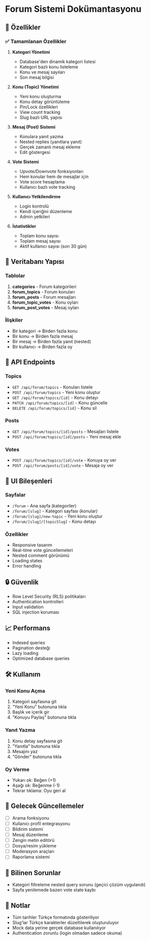 # Forum Sistemi Dokümantasyonu

## 🎯 Özellikler

### ✅ Tamamlanan Özellikler

1. **Kategori Yönetimi**
   - Database'den dinamik kategori listesi
   - Kategori bazlı konu listeleme
   - Konu ve mesaj sayıları
   - Son mesaj bilgisi

2. **Konu (Topic) Yönetimi**
   - Yeni konu oluşturma
   - Konu detay görüntüleme
   - Pin/Lock özellikleri
   - View count tracking
   - Slug bazlı URL yapısı

3. **Mesaj (Post) Sistemi**
   - Konulara yanıt yazma
   - Nested replies (yanıtlara yanıt)
   - Gerçek zamanlı mesaj ekleme
   - Edit göstergesi

4. **Vote Sistemi**
   - Upvote/Downvote fonksiyonları
   - Hem konular hem de mesajlar için
   - Vote score hesaplama
   - Kullanıcı bazlı vote tracking

5. **Kullanıcı Yetkilendirme**
   - Login kontrolü
   - Kendi içeriğini düzenleme
   - Admin yetkileri

6. **İstatistikler**
   - Toplam konu sayısı
   - Toplam mesaj sayısı
   - Aktif kullanıcı sayısı (son 30 gün)

## 📁 Veritabanı Yapısı

### Tablolar

1. **categories** - Forum kategorileri
2. **forum_topics** - Forum konuları
3. **forum_posts** - Forum mesajları
4. **forum_topic_votes** - Konu oyları
5. **forum_post_votes** - Mesaj oyları

### İlişkiler

- Bir kategori → Birden fazla konu
- Bir konu → Birden fazla mesaj
- Bir mesaj → Birden fazla yanıt (nested)
- Bir kullanıcı → Birden fazla oy

## 🚀 API Endpoints

### Topics
- `GET /api/forum/topics` - Konuları listele
- `POST /api/forum/topics` - Yeni konu oluştur
- `GET /api/forum/topics/[id]` - Konu detayı
- `PATCH /api/forum/topics/[id]` - Konu güncelle
- `DELETE /api/forum/topics/[id]` - Konu sil

### Posts
- `GET /api/forum/topics/[id]/posts` - Mesajları listele
- `POST /api/forum/topics/[id]/posts` - Yeni mesaj ekle

### Votes
- `POST /api/forum/topics/[id]/vote` - Konuya oy ver
- `POST /api/forum/posts/[id]/vote` - Mesaja oy ver

## 🎨 UI Bileşenleri

### Sayfalar
- `/forum` - Ana sayfa (kategoriler)
- `/forum/[slug]` - Kategori sayfası (konular)
- `/forum/[slug]/new-topic` - Yeni konu oluştur
- `/forum/[slug]/[topicSlug]` - Konu detayı

### Özellikler
- Responsive tasarım
- Real-time vote güncellemeleri
- Nested comment görünümü
- Loading states
- Error handling

## 🔒 Güvenlik

- Row Level Security (RLS) politikaları
- Authentication kontrolleri
- Input validation
- SQL injection koruması

## 📈 Performans

- Indexed queries
- Pagination desteği
- Lazy loading
- Optimized database queries

## 🛠️ Kullanım

### Yeni Konu Açma
1. Kategori sayfasına git
2. "Yeni Konu" butonuna tıkla
3. Başlık ve içerik gir
4. "Konuyu Paylaş" butonuna tıkla

### Yanıt Yazma
1. Konu detay sayfasına git
2. "Yanıtla" butonuna tıkla
3. Mesajını yaz
4. "Gönder" butonuna tıkla

### Oy Verme
- Yukarı ok: Beğen (+1)
- Aşağı ok: Beğenme (-1)
- Tekrar tıklama: Oyu geri al

## 🔄 Gelecek Güncellemeler

- [ ] Arama fonksiyonu
- [ ] Kullanıcı profil entegrasyonu
- [ ] Bildirim sistemi
- [ ] Mesaj düzenleme
- [ ] Zengin metin editörü
- [ ] Dosya/resim yükleme
- [ ] Moderasyon araçları
- [ ] Raporlama sistemi

## 🐛 Bilinen Sorunlar

- Kategori filtreleme nested query sorunu (geçici çözüm uygulandı)
- Sayfa yenilemede bazen vote state kaybı

## 📝 Notlar

- Tüm tarihler Türkçe formatında gösteriliyor
- Slug'lar Türkçe karakterler düzeltilerek oluşturuluyor
- Mock data yerine gerçek database kullanılıyor
- Authentication zorunlu (login olmadan sadece okuma)